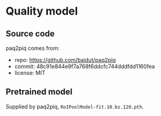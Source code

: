 # Quality model

## Source code

paq2piq comes from:

- repo: https://github.com/baidut/paq2piq
- commit: 48c91e844e9f7a768f6ddcfc744dddfdd1160fea
- license: MIT

## Pretrained model

Supplied by paq2piq, `RoIPoolModel-fit.10.bs.120.pth`.
